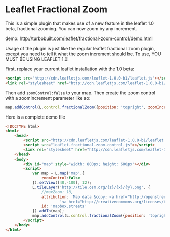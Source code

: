# Leaflet Fractional Zoom

This is a simple plugin that makes use of a new feature in the leaflet 1.0 beta, fractional zooming.  You can now zoom by any increment.

demo: http://turbobuilt.com/leaflet/fractional-zoom-control/demo.html

Usage of the plugin is just like the regular leaflet fractional zoom plugin, except you need to tell it what the zoom increment should be.  To use, YOU MUST BE USING LEAFLET 1.0!

First, replace your current leaflet installation with the 1.0 beta:

```html
<script src="http://cdn.leafletjs.com/leaflet-1.0.0-b1/leaflet.js"></script>
<link rel="stylesheet" href="http://cdn.leafletjs.com/leaflet-1.0.0-b1/leaflet.css" />
```

Then add `zoomControl:false` to your map.  Then create the zoom control with a zoomIncrement parameter like so:


```javascript
map.addControl(L.control.fractionalZoom({position: 'topright', zoomIncrement:.2}));
```

Here is a complete demo file

```html
<!DOCTYPE html>
<html>
    <head>
        <script src="http://cdn.leafletjs.com/leaflet-1.0.0-b1/leaflet.js"></script>
        <script src="leaflet-fractional-zoom-control.js"></script>
        <link rel="stylesheet" href="http://cdn.leafletjs.com/leaflet-1.0.0-b1/leaflet.css" />
    </head>
    <body>
        <div id="map" style="width: 800px; height: 600px"></div>
        <script>
            var map = L.map('map',{                
                zoomControl:false
            }).setView([40,-100], 12);
            L.tileLayer('http://tile.osm.org/{z}/{x}/{y}.png', {
                //maxZoom: 18,
                attribution: 'Map data &copy; <a href="http://openstreetmap.org">OpenStreetMap</a> contributors ' +
                        '<a href="http://creativecommons.org/licenses/by-sa/2.0/">CC-BY-SA</a>, ',
                id: 'mapbox.streets'
            }).addTo(map);
            map.addControl(L.control.fractionalZoom({position: 'topright', zoomIncrement:.2}));
        </script>
    </body>
</html>
```
